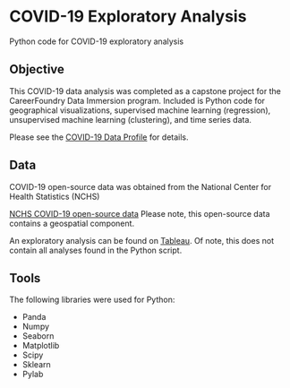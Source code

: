 # COVID-19 Exploratory Analysis
Python code for COVID-19 exploratory analysis

## Objective
This COVID-19 data analysis was completed as a capstone project for the CareerFoundry Data Immersion program. Included is Python code for geographical visualizations, supervised machine learning (regression), unsupervised machine learning (clustering), and time series data.

Please see the [COVID-19 Data Profile](https://drive.google.com/file/d/1vbhL8gJFo6Iv7bHCCeHRA8ic3IbRkHnd/view?usp=drive_link) for details. 

## Data
COVID-19 open-source data was obtained from the National Center for Health Statistics (NCHS)

[NCHS COVID-19 open-source data](https://data.cdc.gov/NCHS/Provisional-COVID-19-Deaths-by-Sex-and-Age/9bhg-hcku)
Please note, this open-source data contains a geospatial component. 

An exploratory analysis can be found on [Tableau](https://public.tableau.com/app/profile/samantha.fitzsimmons/viz/COVIDStoryboard/Story1). Of note, this does not contain all analyses found in the Python script. 

## Tools
The following libraries were used for Python:
- Panda
- Numpy
- Seaborn
- Matplotlib
- Scipy
- Sklearn
- Pylab
